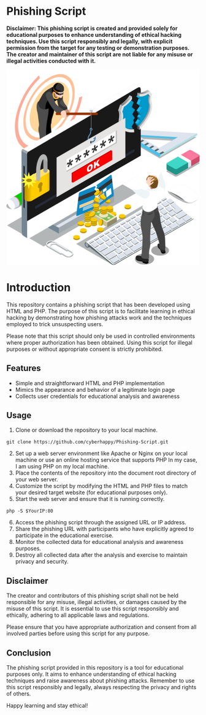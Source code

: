# Phishing Script

**Disclaimer: This phishing script is created and provided solely for educational purposes to enhance understanding of
ethical hacking techniques. Use this script responsibly and legally, with explicit permission from the target for any
testing or demonstration purposes. The creator and maintainer of this script are not liable for any misuse or illegal
activities conducted with it.**

![Logo](Phishing.jpg)

# Introduction

This repository contains a phishing script that has been developed using HTML and PHP. The purpose of this script is to
facilitate learning in ethical hacking by demonstrating how phishing attacks work and the techniques employed to trick
unsuspecting users.

Please note that this script should only be used in controlled environments where proper authorization has been
obtained. Using this script for illegal purposes or without appropriate consent is strictly prohibited.

## Features

- Simple and straightforward HTML and PHP implementation
- Mimics the appearance and behavior of a legitimate login page
- Collects user credentials for educational analysis and awareness

## Usage

1. Clone or download the repository to your local machine.
<pre><code>git clone https://github.com/cyberhappy/Phishing-Script.git
</code></pre>
2. Set up a web server environment like Apache or Nginx on your local machine or use an online hosting service that
   supports PHP In my case, I am using PHP on my local machine.
3. Place the contents of the repository into the document root directory of your web server.
4. Customize the script by modifying the HTML and PHP files to match your desired target website (for educational
   purposes only).
5. Start the web server and ensure that it is running correctly.
<pre><code>php -S $YourIP:80
</code></pre>
6. Access the phishing script through the assigned URL or IP address.
7. Share the phishing URL with participants who have explicitly agreed to participate in the educational exercise.
8. Monitor the collected data for educational analysis and awareness purposes.
9. Destroy all collected data after the analysis and exercise to maintain privacy and security.

## Disclaimer

The creator and contributors of this phishing script shall not be held responsible for any misuse, illegal activities,
or damages caused by the misuse of this script. It is essential to use this script responsibly and ethically, adhering
to all applicable laws and regulations.

Please ensure that you have appropriate authorization and consent from all involved parties before using this script
for any purpose.

## Conclusion

The phishing script provided in this repository is a tool for educational purposes only. It aims to enhance
understanding of ethical hacking techniques and raise awareness about phishing attacks. Remember to use this script
responsibly and legally, always respecting the privacy and rights of others.

Happy learning and stay ethical!
